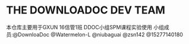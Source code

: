 # THE DOWNLOADOC DEV TEAM
本仓库主要用于GXUN 16信管1班 DDOC小组SPM课程实验使用
小组成员:@DownloaDoc
        @Watermelon-L
        @niubaguai
        @zsn142
        @15277140180
